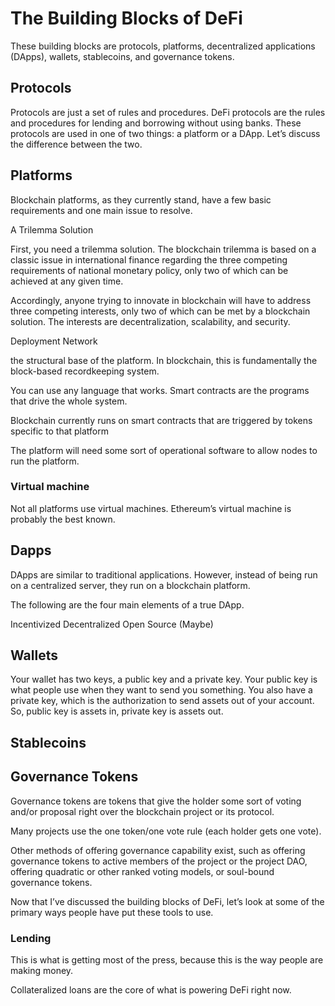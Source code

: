 # The Building Blocks of DeFi

These building blocks are protocols, platforms, decentralized applications (DApps), wallets, stablecoins, and governance tokens.

## Protocols

Protocols are just a set of rules and procedures. DeFi protocols are the rules and procedures for lending and borrowing without using banks. These protocols are used in one of two things: a platform or a DApp. Let’s discuss the difference between the two.

## Platforms

Blockchain platforms, as they currently stand, have a few basic requirements and one main issue to resolve.

A Trilemma Solution

First, you need a trilemma solution. The blockchain trilemma is based on a classic issue in international finance regarding the three competing requirements of national monetary policy, only two of which can be achieved at any given time.

Accordingly, anyone trying to innovate in blockchain will have to address three competing interests, only two of which can be met by a blockchain solution. The interests are decentralization, scalability, and security.

Deployment Network

the structural base of the platform. In blockchain, this is fundamentally the block-based recordkeeping system.

You can use any language that works. Smart contracts are the programs that drive the whole system.

Blockchain currently runs on smart contracts that are triggered by tokens specific to that platform

The platform will need some sort of operational software to allow nodes to run the platform.

### Virtual machine

Not all platforms use virtual machines. Ethereum’s virtual machine is probably the best known.

## Dapps

DApps are similar to traditional applications. However, instead of being run on a centralized server, they run on a blockchain platform.

The following are the four main elements of a true DApp.

Incentivized
Decentralized
Open Source (Maybe)

## Wallets

Your wallet has two keys, a public key and a private key. Your public key is what people use when they want to send you something.
You also have a private key, which is the authorization to send assets out of your account. So, public key is assets in, private key is assets out.

## Stablecoins

## Governance Tokens

Governance tokens are tokens that give the holder some sort of voting and/or proposal right over the blockchain project or its protocol.

Many projects use the one token/one vote rule (each holder gets one vote).

Other methods of offering governance capability exist, such as offering governance tokens to active members of the project or the project DAO, offering quadratic or other ranked voting models, or soul-bound governance tokens.

Now that I’ve discussed the building blocks of DeFi, let’s look at some of the primary ways people have put these tools to use.

### Lending

This is what is getting most of the press, because this is the way people are making money.

Collateralized loans are the core of what is powering DeFi right now.
